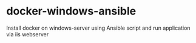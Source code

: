 # docker-windows-ansible
Install docker on windows-server using Ansible script and run application via iis webserver
